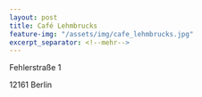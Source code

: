```yaml
---
layout: post
title: Café Lehmbrucks
feature-img: "/assets/img/cafe_lehmbrucks.jpg"
excerpt_separator: <!--mehr-->
---
```


Fehlerstraße 1

12161 Berlin

